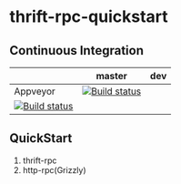 # thrift-rpc-quickstart

## Continuous Integration
|           | master | dev |
|-----------|:------:|:------------:|
| Appveyor  | [![Build status](https://ci.appveyor.com/api/projects/status/49u12pmnbn07ragi?svg=true)](https://ci.appveyor.com/project/chenfh5/rpc-quickstart)
 | [![Build status](https://ci.appveyor.com/api/projects/status/49u12pmnbn07ragi/branch/master?svg=true)](https://ci.appveyor.com/project/chenfh5/rpc-quickstart/branch/master)

## QuickStart
1. thrift-rpc
2. http-rpc(Grizzly)

